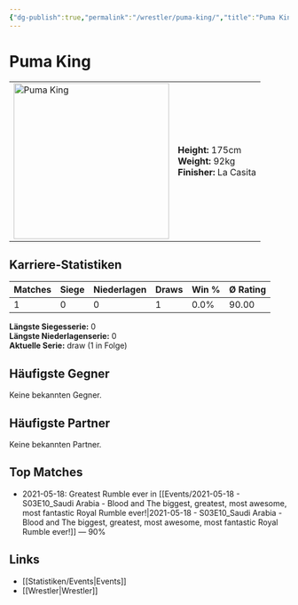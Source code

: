 ```yaml
---
{"dg-publish":true,"permalink":"/wrestler/puma-king/","title":"Puma King","tags":["wrestler"],"noteIcon":""}
---
```



# Puma King

<table>
        <tr>
        <td><img src="https://github.com/CptSpaulding1980/choke-slam-wrestling/releases/download/images/Puma_King.png" width="280" alt="Puma King"></td>
        <td>
        <b>Height:</b> 175cm<br>
        <b>Weight:</b> 92kg<br>
        <b>Finisher:</b> La Casita<br>
        </td>
        </tr>
        </table>
        
## Karriere-Statistiken

| Matches | Siege | Niederlagen | Draws | Win % | Ø Rating |
|---------|-------|-------------|-------|-------|-----------|
| 1 | 0 | 0 | 1 | 0.0% | 90.00 |

**Längste Siegesserie:** 0<br>**Längste Niederlagenserie:** 0<br>**Aktuelle Serie:** draw (1 in Folge)


## Häufigste Gegner
Keine bekannten Gegner.

## Häufigste Partner
Keine bekannten Partner.

## Top Matches
- 2021-05-18: Greatest Rumble ever in [[Events/2021-05-18 - S03E10_Saudi Arabia - Blood and The biggest, greatest, most awesome, most fantastic Royal Rumble ever!\|2021-05-18 - S03E10_Saudi Arabia - Blood and The biggest, greatest, most awesome, most fantastic Royal Rumble ever!]] — 90%

## Links
- [[Statistiken/Events\|Events]]
- [[Wrestler\|Wrestler]]
